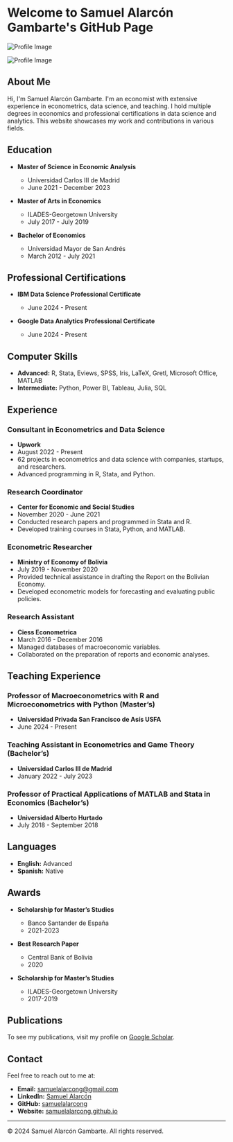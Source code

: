 # Welcome to Samuel Alarcón Gambarte's GitHub Page

![Profile Image](https://via.placeholder.com/150)

![Profile Image]([https://github.com/samuelalarcong/samuelalarcong.github.io/blob/main/path-to-your-image.jpg](https://github.com/samuelalarcong/samuelalarcong.github.io/blob/main/perfil.png))


## About Me

Hi, I'm Samuel Alarcón Gambarte. I'm an economist with extensive experience in econometrics, data science, and teaching. I hold multiple degrees in economics and professional certifications in data science and analytics. This website showcases my work and contributions in various fields.

## Education

- **Master of Science in Economic Analysis**
  - Universidad Carlos III de Madrid
  - June 2021 - December 2023

- **Master of Arts in Economics**
  - ILADES-Georgetown University
  - July 2017 - July 2019

- **Bachelor of Economics**
  - Universidad Mayor de San Andrés
  - March 2012 - July 2021

## Professional Certifications

- **IBM Data Science Professional Certificate**
  - June 2024 - Present

- **Google Data Analytics Professional Certificate**
  - June 2024 - Present

## Computer Skills

- **Advanced:** R, Stata, Eviews, SPSS, Iris, LaTeX, Gretl, Microsoft Office, MATLAB
- **Intermediate:** Python, Power BI, Tableau, Julia, SQL

## Experience

### Consultant in Econometrics and Data Science
- **Upwork**
- August 2022 - Present
- 62 projects in econometrics and data science with companies, startups, and researchers.
- Advanced programming in R, Stata, and Python.

### Research Coordinator
- **Center for Economic and Social Studies**
- November 2020 - June 2021
- Conducted research papers and programmed in Stata and R.
- Developed training courses in Stata, Python, and MATLAB.

### Econometric Researcher
- **Ministry of Economy of Bolivia**
- July 2019 - November 2020
- Provided technical assistance in drafting the Report on the Bolivian Economy.
- Developed econometric models for forecasting and evaluating public policies.

### Research Assistant
- **Ciess Econometrica**
- March 2016 - December 2016
- Managed databases of macroeconomic variables.
- Collaborated on the preparation of reports and economic analyses.

## Teaching Experience

### Professor of Macroeconometrics with R and Microeconometrics with Python (Master’s)
- **Universidad Privada San Francisco de Asís USFA**
- June 2024 - Present

### Teaching Assistant in Econometrics and Game Theory (Bachelor’s)
- **Universidad Carlos III de Madrid**
- January 2022 - July 2023

### Professor of Practical Applications of MATLAB and Stata in Economics (Bachelor’s)
- **Universidad Alberto Hurtado**
- July 2018 - September 2018

## Languages

- **English:** Advanced
- **Spanish:** Native

## Awards

- **Scholarship for Master’s Studies**
  - Banco Santander de España
  - 2021-2023

- **Best Research Paper**
  - Central Bank of Bolivia
  - 2020

- **Scholarship for Master’s Studies**
  - ILADES-Georgetown University
  - 2017-2019

## Publications

To see my publications, visit my profile on [Google Scholar](https://scholar.google.com/citations?user=JZD7vrgAAAAJ&hl=es).

## Contact

Feel free to reach out to me at:

- **Email:** [samuelalarcong@gmail.com](mailto:samuelalarcong@gmail.com)
- **LinkedIn:** [Samuel Alarcón](https://linkedin.com/in/samuelalarcon)
- **GitHub:** [samuelalarcong](https://github.com/samuelalarcong)
- **Website:** [samuelalarcong.github.io](https://samuelalarcong.github.io/)

---

© 2024 Samuel Alarcón Gambarte. All rights reserved.
